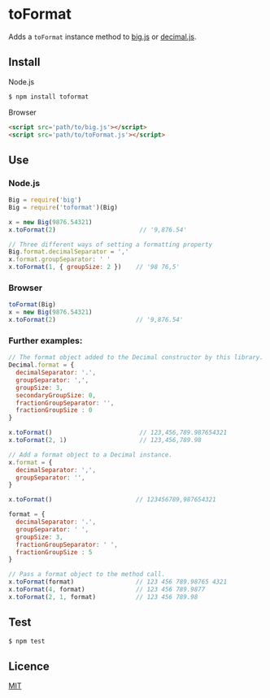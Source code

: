 # toFormat

Adds a `toFormat` instance method to [big.js](https://github.com/MikeMcl/big.js/) or [decimal.js](https://github.com/MikeMcl/decimal.js/).

## Install

Node.js

```bash
$ npm install toformat
```

Browser

```html
<script src='path/to/big.js'></script>
<script src='path/to/toFormat.js'></script>
```

## Use

### Node.js

```js
Big = require('big')
Big = require('toformat')(Big)

x = new Big(9876.54321)
x.toFormat(2)                       // '9,876.54'

// Three different ways of setting a formatting property
Big.format.decimalSeparator = ','
x.format.groupSeparator: ' '
x.toFormat(1, { groupSize: 2 })    // '98 76,5'
```

### Browser

```js
toFormat(Big)
x = new Big(9876.54321)
x.toFormat(2)                      // '9,876.54'
```

### Further examples:

```js
// The format object added to the Decimal constructor by this library.
Decimal.format = {
  decimalSeparator: '.',
  groupSeparator: ',',
  groupSize: 3,
  secondaryGroupSize: 0,
  fractionGroupSeparator: '',
  fractionGroupSize : 0
}

x.toFormat()                        // 123,456,789.987654321
x.toFormat(2, 1)                    // 123,456,789.98

// Add a format object to a Decimal instance.
x.format = {
  decimalSeparator: ',',
  groupSeparator: '',
}

x.toFormat()                       // 123456789,987654321

format = {
  decimalSeparator: '.',
  groupSeparator: ' ',
  groupSize: 3,
  fractionGroupSeparator: ' ',
  fractionGroupSize : 5
}

// Pass a format object to the method call.
x.toFormat(format)                 // 123 456 789.98765 4321
x.toFormat(4, format)              // 123 456 789.9877
x.toFormat(2, 1, format)           // 123 456 789.98
```

## Test

```bash
$ npm test
```

## Licence

[MIT](LICENCE)
